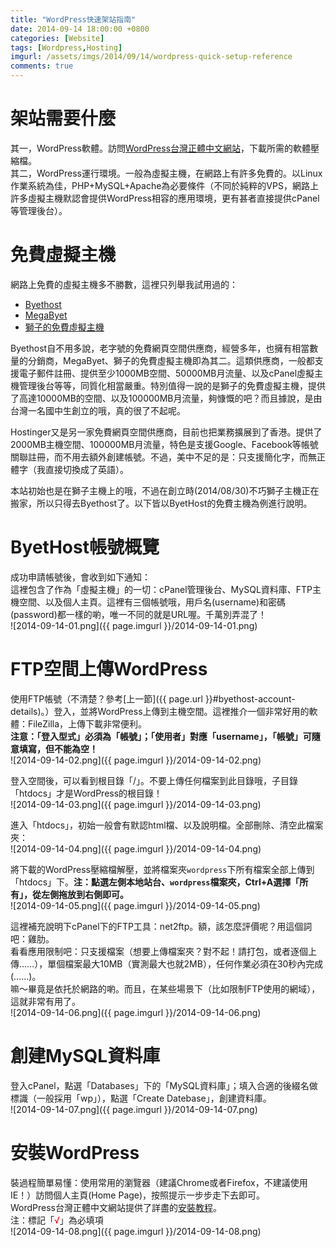 ```yaml
---
title: "WordPress快速架站指南"
date: 2014-09-14 18:00:00 +0800
categories: [Website]
tags: [Wordpress,Hosting]
imgurl: /assets/imgs/2014/09/14/wordpress-quick-setup-reference
comments: true
---
```


# 架站需要什麼  

其一，WordPress軟體。訪問[WordPress台灣正體中文網站](http://tw.wordpress.org/)，下載所需的軟體壓縮檔。  
其二，WordPress運行環境。一般為虛擬主機，在網路上有許多免費的。以Linux作業系統為佳，PHP+MySQL+Apache為必要條件（不同於純粹的VPS，網路上許多虛擬主機默認會提供WordPress相容的應用環境，更有甚者直接提供cPanel等管理後台）。<!-- more -->  

# 免費虛擬主機  

網路上免費的虛擬主機多不勝數，這裡只列舉我試用過的：  

- [Byethost](https://byethost.com/index.php/free-hosting)  
- [MegaByet](http://megabyet.com/)  
- [獅子的免費虛擬主機](http://www.lionfree.net/)  
    
Byethost自不用多說，老字號的免費網頁空間供應商，經營多年，也擁有相當數量的分銷商，MegaByet、獅子的免費虛擬主機即為其二。這類供應商，一般都支援電子郵件註冊、提供至少1000MB空間、50000MB月流量、以及cPanel虛擬主機管理後台等等，同質化相當嚴重。特別值得一說的是獅子的免費虛擬主機，提供了高達10000MB的空間、以及100000MB月流量，夠慷慨的吧？而且據說，是由台灣一名國中生創立的哦，真的很了不起呢。  
  
Hostinger又是另一家免費網頁空間供應商，目前也把業務擴展到了香港。提供了2000MB主機空間、100000MB月流量，特色是支援Google、Facebook等帳號關聯註冊，而不用去額外創建帳號。不過，美中不足的是：只支援簡化字，而無正體字（我直接切換成了英語）。  
  
本站初始也是在獅子主機上的哦，不過在創立時(2014/08/30)不巧獅子主機正在搬家，所以只得去Byethost了。以下皆以ByetHost的免費主機為例進行說明。  

# <a name="byethost-account-details"></a>ByetHost帳號概覽  

成功申請帳號後，會收到如下通知：  
這裡包含了作為「虛擬主機」的一切：cPanel管理後台、MySQL資料庫、FTP主機空間、以及個人主頁。這裡有三個帳號哦，用戶名(username)和密碼(password)都一樣的喲，唯一不同的就是URL喔。千萬別弄混了！  
![2014-09-14-01.png]({{ page.imgurl }}/2014-09-14-01.png)  

# FTP空間上傳WordPress  

使用FTP帳號（不清楚？參考[上一節]({{ page.url }}#byethost-account-details)。）登入，並將WordPress上傳到主機空間。這裡推介一個非常好用的軟體：FileZilla，上傳下載非常便利。  
<b>注意：「登入型式」必須為「帳號」；「使用者」對應「username」，「帳號」可隨意填寫，但不能為空！</b>  
![2014-09-14-02.png]({{ page.imgurl }}/2014-09-14-02.png)  
  
登入空間後，可以看到根目錄「/」。不要上傳任何檔案到此目錄哦，子目錄「htdocs」才是WordPress的根目錄！  
![2014-09-14-03.png]({{ page.imgurl }}/2014-09-14-03.png)  

進入「htdocs」，初始一般會有默認html檔、以及說明檔。全部刪除、清空此檔案夾：  
![2014-09-14-04.png]({{ page.imgurl }}/2014-09-14-04.png)  

將下載的WordPress壓縮檔解壓，並將檔案夾`wordpress`下所有檔案全部上傳到「htdocs」下。<b>注：點選左側本地站台、`wordpress`檔案夾，Ctrl+A選擇「所有」，從左側拖放到右側即可。</b>   
![2014-09-14-05.png]({{ page.imgurl }}/2014-09-14-05.png)  

這裡補充說明下cPanel下的FTP工具：net2ftp。額，該怎麼評價呢？用這個詞吧：雞肋。  
看看應用限制吧：只支援檔案（想要上傳檔案夾？對不起！請打包，或者逐個上傳……），單個檔案最大10MB（實測最大也就2MB），任何作業必須在30秒內完成(……)。  
嘛～畢竟是依托於網路的喲。而且，在某些場景下（比如限制FTP使用的網域），這就非常有用了。  
![2014-09-14-06.png]({{ page.imgurl }}/2014-09-14-06.png)  

# 創建MySQL資料庫  

登入cPanel，點選「Databases」下的「MySQL資料庫」；填入合適的後綴名做標識（一般採用「wp」），點選「Create Datebase」，創建資料庫。  
![2014-09-14-07.png]({{ page.imgurl }}/2014-09-14-07.png)  

# 安裝WordPress  

裝過程簡單易懂：使用常用的瀏覽器（建議Chrome或者Firefox，不建議使用IE！）訪問個人主頁(Home Page)，按照提示一步步走下去即可。  
WordPress台灣正體中文網站提供了詳盡的[安裝教程](http://tw.wordpress.org/install/)。  
注：標記「<span style="color:red">√</span>」為必填項  
![2014-09-14-08.png]({{ page.imgurl }}/2014-09-14-08.png)  
